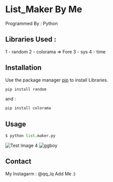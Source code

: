 # List_Maker By Me

Programmed By : Python
## Libraries Used :
1 - random
2 - colorama => Fore
3 - sys
4 - time

## Installation
Use the package manager [pip](https://pip.pypa.io/en/stable/) to install Libraries.

```bash
pip install random
```
and :

```bash
pip install colorama
```

## Usage

```python
$ python list.maker.py
```
![Test Image 4](http://mr28-sites.000webhostapp.com/Private_Pic/Pic1.png)
![ggboy](http://mr28-sites.000webhostapp.com/Private_Pic/Pic2.png)


## Contact
My Instagarm : @qq_iq Add Me :)
